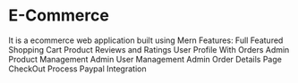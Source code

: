 # E-Commerce
It is a ecommerce web application built using Mern
Features:
Full Featured Shopping Cart
Product Reviews and Ratings
User Profile With Orders
Admin Product Management
Admin User Management
Admin Order Details Page
CheckOut Process
Paypal Integration
